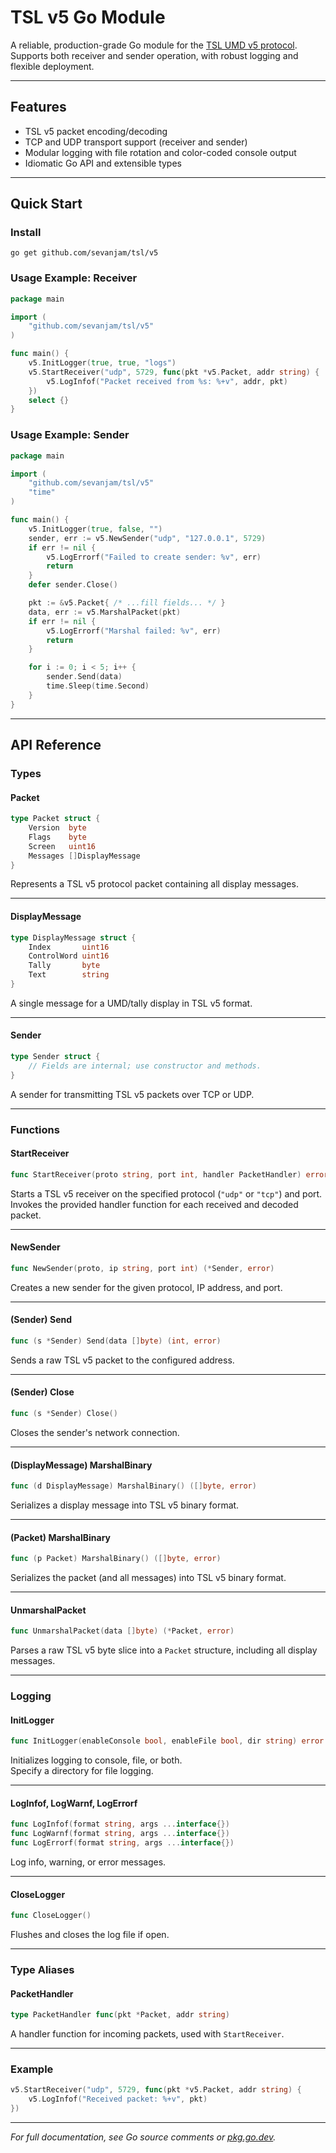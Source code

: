 
# TSL v5 Go Module

A reliable, production-grade Go module for the [TSL UMD v5 protocol](https://www.tslproducts.com/umd/). Supports both receiver and sender operation, with robust logging and flexible deployment.

---

## Features

- TSL v5 packet encoding/decoding
- TCP and UDP transport support (receiver and sender)
- Modular logging with file rotation and color-coded console output
- Idiomatic Go API and extensible types

---

## Quick Start

### Install

```
go get github.com/sevanjam/tsl/v5
```

### Usage Example: Receiver

```go
package main

import (
    "github.com/sevanjam/tsl/v5"
)

func main() {
    v5.InitLogger(true, true, "logs")
    v5.StartReceiver("udp", 5729, func(pkt *v5.Packet, addr string) {
        v5.LogInfof("Packet received from %s: %+v", addr, pkt)
    })
    select {}
}
```

### Usage Example: Sender

```go
package main

import (
    "github.com/sevanjam/tsl/v5"
    "time"
)

func main() {
    v5.InitLogger(true, false, "")
    sender, err := v5.NewSender("udp", "127.0.0.1", 5729)
    if err != nil {
        v5.LogErrorf("Failed to create sender: %v", err)
        return
    }
    defer sender.Close()

    pkt := &v5.Packet{ /* ...fill fields... */ }
    data, err := v5.MarshalPacket(pkt)
    if err != nil {
        v5.LogErrorf("Marshal failed: %v", err)
        return
    }

    for i := 0; i < 5; i++ {
        sender.Send(data)
        time.Sleep(time.Second)
    }
}
```

---

## API Reference

### Types

#### Packet

```go
type Packet struct {
    Version  byte
    Flags    byte
    Screen   uint16
    Messages []DisplayMessage
}
```
Represents a TSL v5 protocol packet containing all display messages.

---

#### DisplayMessage

```go
type DisplayMessage struct {
    Index       uint16
    ControlWord uint16
    Tally       byte
    Text        string
}
```
A single message for a UMD/tally display in TSL v5 format.

---

#### Sender

```go
type Sender struct {
    // Fields are internal; use constructor and methods.
}
```
A sender for transmitting TSL v5 packets over TCP or UDP.

---

### Functions

#### StartReceiver

```go
func StartReceiver(proto string, port int, handler PacketHandler) error
```
Starts a TSL v5 receiver on the specified protocol (`"udp"` or `"tcp"`) and port.  
Invokes the provided handler function for each received and decoded packet.

---

#### NewSender

```go
func NewSender(proto, ip string, port int) (*Sender, error)
```
Creates a new sender for the given protocol, IP address, and port.

---

#### (Sender) Send

```go
func (s *Sender) Send(data []byte) (int, error)
```
Sends a raw TSL v5 packet to the configured address.

---

#### (Sender) Close

```go
func (s *Sender) Close()
```
Closes the sender's network connection.

---

#### (DisplayMessage) MarshalBinary

```go
func (d DisplayMessage) MarshalBinary() ([]byte, error)
```
Serializes a display message into TSL v5 binary format.

---

#### (Packet) MarshalBinary

```go
func (p Packet) MarshalBinary() ([]byte, error)
```
Serializes the packet (and all messages) into TSL v5 binary format.

---

#### UnmarshalPacket

```go
func UnmarshalPacket(data []byte) (*Packet, error)
```
Parses a raw TSL v5 byte slice into a `Packet` structure, including all display messages.

---

### Logging

#### InitLogger

```go
func InitLogger(enableConsole bool, enableFile bool, dir string) error
```
Initializes logging to console, file, or both.  
Specify a directory for file logging.

---

#### LogInfof, LogWarnf, LogErrorf

```go
func LogInfof(format string, args ...interface{})
func LogWarnf(format string, args ...interface{})
func LogErrorf(format string, args ...interface{})
```
Log info, warning, or error messages.

---

#### CloseLogger

```go
func CloseLogger()
```
Flushes and closes the log file if open.

---

### Type Aliases

#### PacketHandler

```go
type PacketHandler func(pkt *Packet, addr string)
```
A handler function for incoming packets, used with `StartReceiver`.

---

### Example

```go
v5.StartReceiver("udp", 5729, func(pkt *v5.Packet, addr string) {
    v5.LogInfof("Received packet: %+v", pkt)
})
```

---

_For full documentation, see Go source comments or [pkg.go.dev](https://pkg.go.dev/github.com/sevanjam/tsl/v5)._
